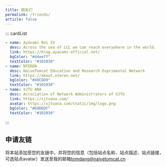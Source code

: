 ```yaml
---
title: 朋友们
permalink: /friends/
article: false
---
```


::: cardList
```yaml
- name: Ayanami Rei IV
  desc: Across the sea of LCL we can reach everywhere in the world.
  link: https://blog.ayanami-official.net/
  bgColor: "#44eeff"
  textColor: "#102030"
- name: NTEREN
  desc: NaiveTomcat Education and Research Exprimental Network
  link: https://about.nteren.net/
  bgColor: "#49CDD9"
  textColor: "#102030"
- name: XJTU ANA
  desc: Accociation of Network Administrators of XJTU
  link: https://xjtuana.com/
  avatar: https://xjtuana.com/static/img/logo.png
  bgColor: "#69D6DF"
  textColor: "#102030"
```
:::

## 申请友链

将本站添加至您的友链中，并将您的信息（包括站点名称、站点描述、站点链接，可选站点avatar）发送至我的邮箱[tomdang@naivetomcat.cn](mailto:tomdang@naivetomcat.cn)
